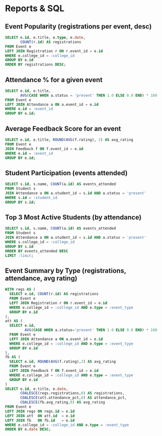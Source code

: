 # Reports & SQL

## Event Popularity (registrations per event, desc)
```sql
SELECT e.id, e.title, e.type, e.date,
       COUNT(r.id) AS registrations
FROM Event e
LEFT JOIN Registration r ON r.event_id = e.id
WHERE e.college_id = :college_id
GROUP BY e.id
ORDER BY registrations DESC;
```

## Attendance % for a given event
```sql
SELECT e.id, e.title,
       AVG(CASE WHEN a.status = 'present' THEN 1.0 ELSE 0.0 END) * 100 AS attendance_percentage
FROM Event e
LEFT JOIN Attendance a ON a.event_id = e.id
WHERE e.id = :event_id
GROUP BY e.id;
```

## Average Feedback Score for an event
```sql
SELECT e.id, e.title, ROUND(AVG(f.rating), 2) AS avg_rating
FROM Event e
JOIN Feedback f ON f.event_id = e.id
WHERE e.id = :event_id
GROUP BY e.id;
```

## Student Participation (events attended)
```sql
SELECT s.id, s.name, COUNT(a.id) AS events_attended
FROM Student s
JOIN Attendance a ON a.student_id = s.id AND a.status = 'present'
WHERE s.id = :student_id
GROUP BY s.id;
```

## Top 3 Most Active Students (by attendance)
```sql
SELECT s.id, s.name, COUNT(a.id) AS events_attended
FROM Student s
JOIN Attendance a ON a.student_id = s.id AND a.status = 'present'
WHERE s.college_id = :college_id
GROUP BY s.id
ORDER BY events_attended DESC
LIMIT :limit;
```

## Event Summary by Type (registrations, attendance, avg rating)
```sql
WITH regs AS (
  SELECT e.id, COUNT(r.id) AS registrations
  FROM Event e
  LEFT JOIN Registration r ON r.event_id = e.id
  WHERE e.college_id = :college_id AND e.type = :event_type
  GROUP BY e.id
),
att AS (
  SELECT e.id,
         AVG(CASE WHEN a.status='present' THEN 1.0 ELSE 0.0 END) * 100 AS attendance_pct
  FROM Event e
  LEFT JOIN Attendance a ON a.event_id = e.id
  WHERE e.college_id = :college_id AND e.type = :event_type
  GROUP BY e.id
),
fb AS (
  SELECT e.id, ROUND(AVG(f.rating),2) AS avg_rating
  FROM Event e
  LEFT JOIN Feedback f ON f.event_id = e.id
  WHERE e.college_id = :college_id AND e.type = :event_type
  GROUP BY e.id
)
SELECT e.id, e.title, e.date,
       COALESCE(regs.registrations,0) AS registrations,
       COALESCE(att.attendance_pct,0) AS attendance_pct,
       COALESCE(fb.avg_rating,0) AS avg_rating
FROM Event e
LEFT JOIN regs ON regs.id = e.id
LEFT JOIN att  ON att.id  = e.id
LEFT JOIN fb   ON fb.id   = e.id
WHERE e.college_id = :college_id AND e.type = :event_type
ORDER BY e.date DESC;
```
